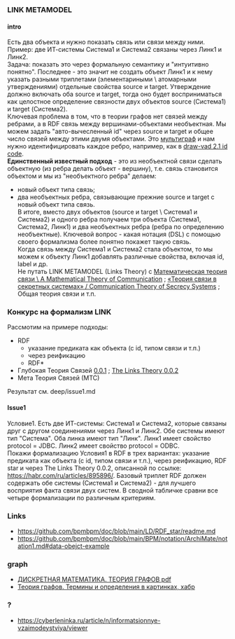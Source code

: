 ### LINK METAMODEL
#### intro 
Есть два объекта и нужно показать связь или связи между ними. Пример: две ИТ-системы Система1 и Система2 связаны через Линк1 и Линк2.  
Задача: показать это через формальную семантику и "интуитивно понятно". Последнее - это значит не создать объект Линк1 и к нему указать разными триплетами (элементариными \ атомарными утверждениями) отдельные свойства source и target. Утверждение должно включать оба source и target, тогда оно будет восприниматься как целостное определение связности двух объектов source (Система1) и target (Система2).   
Ключевая проблема в том, что в теории графов нет связей между ребрами, а в RDF связь между вершинами-объектами необъектная. Мы можем задать "авто-вычесленный id" через source и target и общее число связей между этими двумя объектами. Это [мультиграф](https://habr.com/ru/companies/otus/articles/568026/) и нам нужно идентифицировать каждое ребро, например, как в [draw-vad 2.1 id code](https://github.com/bpmbpm/draw-vad/tree/main/notation#21-id-code).   
**Единственный известный подход** - это из необъектной связи сделать объектную (из ребра делать объект - вершину), т.е. связь становится объектом и мы из "необъектного ребра" делаем:
- новый объект типа связь;
- два необъектных ребра, связывающие прежние source и target с новый объект типа связь.  
В итоге, вместо двух объектов (source и target \ Система1 и Система2) и одного ребра получаем три объекта (Система1, Система2, Линк1) и два необъектных ребра (ребра по определению необъектные). Ключевой вопрос - какая нотация (DSL) с помощью своего формализма более понятно покажет такую связь.  
Когда связь между Система1 и Система2 стала объектом, то мы можем к объекту Линк1 добавлять различные свойства, включая id, label и др.  
Не путать LINK METAMODEL (Links Theory) с [Математическая теория связи \ A Mathematical Theory of Communication](https://ru.wikipedia.org/wiki/%D0%9C%D0%B0%D1%82%D0%B5%D0%BC%D0%B0%D1%82%D0%B8%D1%87%D0%B5%D1%81%D0%BA%D0%B0%D1%8F_%D1%82%D0%B5%D0%BE%D1%80%D0%B8%D1%8F_%D1%81%D0%B2%D1%8F%D0%B7%D0%B8_(%D1%81%D1%82%D0%B0%D1%82%D1%8C%D1%8F)) ; [«Теория связи в секретных системах» / Communication Theory of Secrecy Systems](https://ru.wikipedia.org/wiki/%D0%A2%D0%B5%D0%BE%D1%80%D0%B8%D1%8F_%D1%81%D0%B2%D1%8F%D0%B7%D0%B8_%D0%B2_%D1%81%D0%B5%D0%BA%D1%80%D0%B5%D1%82%D0%BD%D1%8B%D1%85_%D1%81%D0%B8%D1%81%D1%82%D0%B5%D0%BC%D0%B0%D1%85) ; Общая теория связи и т.п.
### Конкурс на формализм LINK
Рассмотим на примере подходы: 
- RDF
  - указание предиката как объекта (с id, типом связи и т.п.)
  - через реификацию
  - RDF* 
- Глубокая Теория Связей [0.0.1](https://habr.com/ru/companies/deepfoundation/articles/804617/) ; [The Links Theory 0.0.2](https://habr.com/ru/articles/895896/)
- Мета Теория Связей (МТС)

Результат см. deep/issue1.md
#### Issue1
Условие1. Есть две ИТ-системы: Система1 и Система2, которые связаны друг с другом соединениями через Линк1 и Линк2. Обе системы имеют тип "Система". Оба линка имеют тип "Линк". Линк1 имеет свойство protocol = JDBC. Линк2 имеет свойство protocol = ODBC.  
Покажи формализацию Условия1 в RDF в трех вариантах: указание предиката как объекта (с id, типом связи и т.п.), через реификацию, RDF star и через The Links Theory 0.0.2, описанной по ссылке: https://habr.com/ru/articles/895896/. 
Базовый триплет RDF должен содержать обе системы (Система1 и Система2) - для лучшего восприятия факта связи двух систем. 
В сводной табличке сравни все четыре формализации по различным критериям. 

### Links
- https://github.com/bpmbpm/doc/blob/main/LD/RDF_star/readme.md
- https://github.com/bpmbpm/doc/blob/main/BPM/notation/ArchiMate/notation1.md#data-obejct-example

### graph
- [ДИСКРЕТНАЯ МАТЕМАТИКА. ТЕОРИЯ ГРАФОВ pdf](https://web-edu.rsreu.ru/res/programs-file-storage/d7eacb3cbe412c51.pdf)
- [Теория графов. Термины и определения в картинках, хабр](https://habr.com/ru/companies/otus/articles/568026/)

### ?
- https://cyberleninka.ru/article/n/informatsionnye-vzaimodeystviya/viewer
  
